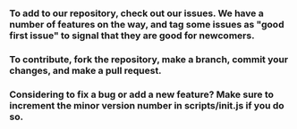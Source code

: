 ### To add to our repository, check out our issues. We have a number of features on the way, and tag some issues as "good first issue" to signal that they are good for newcomers.
### To contribute, fork the repository, make a branch, commit your changes, and make a pull request. 
### Considering to fix a bug or add a new feature? Make sure to increment the minor version number in scripts/init.js if you do so.
